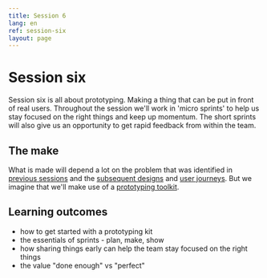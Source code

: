 ```yaml
---
title: Session 6
lang: en
ref: session-six
layout: page
---
```


# Session six

Session six is all about prototyping. Making a thing that can be put in front of real users. Throughout the session we'll work in 'micro sprints' to help us stay focused on the right things and keep up momentum. The short sprints will also give us an opportunity to get rapid feedback from within the team.

## The make

What is made will depend a lot on the problem that was identified in [previous sessions](/en/the-labs/session/three.html) and the [subsequent designs](/en/the-labs/session/four.html) and [user journeys](/en/the-labs/session/five.html). But we imagine that we'll make use of a [prototyping toolkit](https://github.com/learnbymakingwales/lbm-prototype-kit).

## Learning outcomes

* how to get started with a prototyping kit
* the essentials of sprints - plan, make, show
* how sharing things early can help the team stay focused on the right things  
* the value "done enough" vs "perfect"
